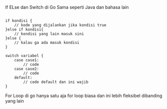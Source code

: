 If ELse dan Switch di Go Sama seperti Java dan bahasa lain

```

if kondisi {
    // kode yang dijalankan jika kondisi true
}else if kondisi{
    // kondisi yang lain masuk sini
}else {
    // kalau ga ada masuk kondisi
}

```


```
switch variabel {
    case case1:
        // code
    case case2:
        // code
    default:
        // code default dan ini wajib
}

```



For Loop di go hanya satu aja for loop biasa dan ini lebih fleksibel dibanding yang lain
